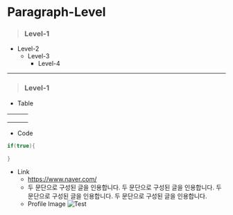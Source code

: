 # Paragraph-Level
> ### Level-1
- Level-2
  - Level-3
    - Level-4
    
---

> ### Level-1
- Table

|      |      |      |
| ---- | ---- | ---- |
|      |      |      |
|      |      |      |
|      |      |      |

- Code
```java
if(true){
  
}
```
- Link
  - https://www.naver.com/
  - 두 문단으로 구성된 글을 인용합니다. 두 문단으로 구성된 글을 인용합니다. 
  두 문단으로 구성된 글을 인용합니다. 두 문단으로 구성된 글을 인용합니다.
  - Profile Image
![Test](https://www.drive.google.com/file/d/1xuXJLV3y7Su5x36qTHG2tUZCMRWrJRqv)
